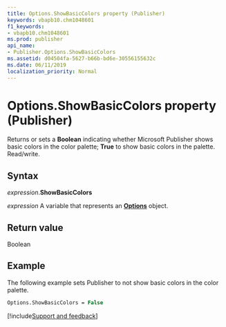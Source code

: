 ```yaml
---
title: Options.ShowBasicColors property (Publisher)
keywords: vbapb10.chm1048601
f1_keywords:
- vbapb10.chm1048601
ms.prod: publisher
api_name:
- Publisher.Options.ShowBasicColors
ms.assetid: d04504fa-5627-b66b-bd6e-30556155632c
ms.date: 06/11/2019
localization_priority: Normal
---
```



# Options.ShowBasicColors property (Publisher)

Returns or sets a **Boolean** indicating whether Microsoft Publisher shows basic colors in the color palette; **True** to show basic colors in the palette. Read/write.


## Syntax

_expression_.**ShowBasicColors**

_expression_ A variable that represents an **[Options](Publisher.Options.md)** object.


## Return value

Boolean


## Example

The following example sets Publisher to not show basic colors in the color palette.

```vb
Options.ShowBasicColors = False
```

[!include[Support and feedback](~/includes/feedback-boilerplate.md)]
